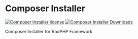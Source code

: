 # Composer Installer
[![Composer Installer license](https://img.shields.io/github/license/radphp/composer-installer.svg)](https://github.com/radphp/composer-installer) [![Composer Installer Downloads](https://img.shields.io/packagist/dt/radphp/composer-installer.svg)](https://github.com/radphp/composer-installer)

Composer Installer for RadPHP Framework
